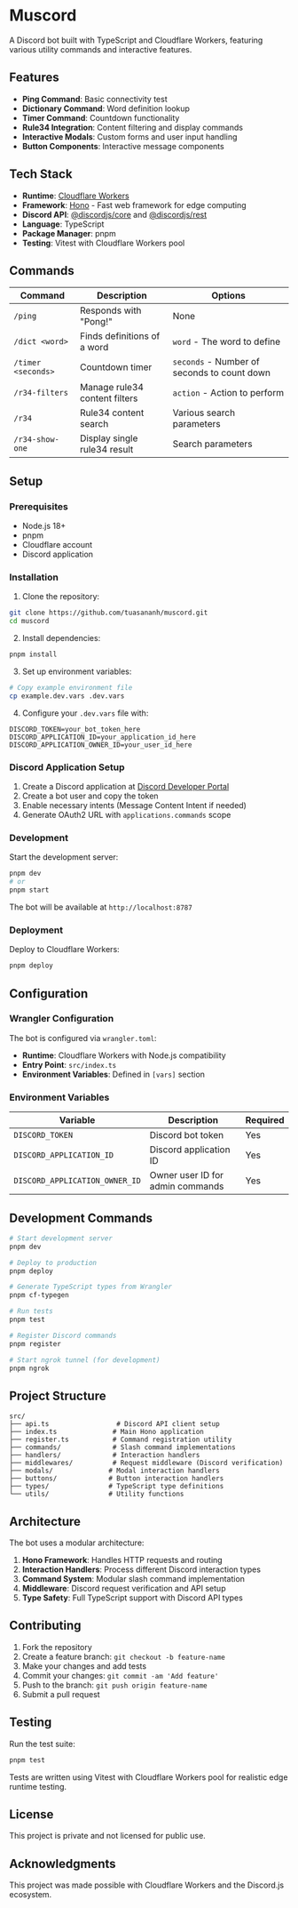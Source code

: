 # Muscord

A Discord bot built with TypeScript and Cloudflare Workers, featuring various utility commands and interactive features.

## Features

- **Ping Command**: Basic connectivity test
- **Dictionary Command**: Word definition lookup
- **Timer Command**: Countdown functionality
- **Rule34 Integration**: Content filtering and display commands
- **Interactive Modals**: Custom forms and user input handling
- **Button Components**: Interactive message components

## Tech Stack

- **Runtime**: [Cloudflare Workers](https://workers.cloudflare.com/)
- **Framework**: [Hono](https://hono.dev/) - Fast web framework for edge computing
- **Discord API**: [@discordjs/core](https://github.com/discordjs/discord.js) and [@discordjs/rest](https://github.com/discordjs/discord.js)
- **Language**: TypeScript
- **Package Manager**: pnpm
- **Testing**: Vitest with Cloudflare Workers pool

## Commands

| Command | Description | Options |
|---------|-------------|---------|
| `/ping` | Responds with "Pong!" | None |
| `/dict <word>` | Finds definitions of a word | `word` - The word to define |
| `/timer <seconds>` | Countdown timer | `seconds` - Number of seconds to count down |
| `/r34-filters` | Manage rule34 content filters | `action` - Action to perform |
| `/r34` | Rule34 content search | Various search parameters |
| `/r34-show-one` | Display single rule34 result | Search parameters |

## Setup

### Prerequisites

- Node.js 18+
- pnpm
- Cloudflare account
- Discord application

### Installation

1. Clone the repository:
```bash
git clone https://github.com/tuasananh/muscord.git
cd muscord
```

2. Install dependencies:
```bash
pnpm install
```

3. Set up environment variables:
```bash
# Copy example environment file
cp example.dev.vars .dev.vars
```

4. Configure your `.dev.vars` file with:
```
DISCORD_TOKEN=your_bot_token_here
DISCORD_APPLICATION_ID=your_application_id_here
DISCORD_APPLICATION_OWNER_ID=your_user_id_here
```

### Discord Application Setup

1. Create a Discord application at [Discord Developer Portal](https://discord.com/developers/applications)
2. Create a bot user and copy the token
3. Enable necessary intents (Message Content Intent if needed)
4. Generate OAuth2 URL with `applications.commands` scope

### Development

Start the development server:
```bash
pnpm dev
# or
pnpm start
```

The bot will be available at `http://localhost:8787`

### Deployment

Deploy to Cloudflare Workers:
```bash
pnpm deploy
```

## Configuration

### Wrangler Configuration

The bot is configured via `wrangler.toml`:
- **Runtime**: Cloudflare Workers with Node.js compatibility
- **Entry Point**: `src/index.ts`
- **Environment Variables**: Defined in `[vars]` section

### Environment Variables

| Variable | Description | Required |
|----------|-------------|----------|
| `DISCORD_TOKEN` | Discord bot token | Yes |
| `DISCORD_APPLICATION_ID` | Discord application ID | Yes |
| `DISCORD_APPLICATION_OWNER_ID` | Owner user ID for admin commands | Yes |

## Development Commands

```bash
# Start development server
pnpm dev

# Deploy to production
pnpm deploy

# Generate TypeScript types from Wrangler
pnpm cf-typegen

# Run tests
pnpm test

# Register Discord commands
pnpm register

# Start ngrok tunnel (for development)
pnpm ngrok
```

## Project Structure

```
src/
├── api.ts                 # Discord API client setup
├── index.ts              # Main Hono application
├── register.ts           # Command registration utility
├── commands/             # Slash command implementations
├── handlers/             # Interaction handlers
├── middlewares/          # Request middleware (Discord verification)
├── modals/              # Modal interaction handlers
├── buttons/             # Button interaction handlers
├── types/               # TypeScript type definitions
└── utils/               # Utility functions
```

## Architecture

The bot uses a modular architecture:

1. **Hono Framework**: Handles HTTP requests and routing
2. **Interaction Handlers**: Process different Discord interaction types
3. **Command System**: Modular slash command implementation
4. **Middleware**: Discord request verification and API setup
5. **Type Safety**: Full TypeScript support with Discord API types

## Contributing

1. Fork the repository
2. Create a feature branch: `git checkout -b feature-name`
3. Make your changes and add tests
4. Commit your changes: `git commit -am 'Add feature'`
5. Push to the branch: `git push origin feature-name`
6. Submit a pull request

## Testing

Run the test suite:
```bash
pnpm test
```

Tests are written using Vitest with Cloudflare Workers pool for realistic edge runtime testing.

## License

This project is private and not licensed for public use.

## Acknowledgments

This project was made possible with Cloudflare Workers and the Discord.js ecosystem.
